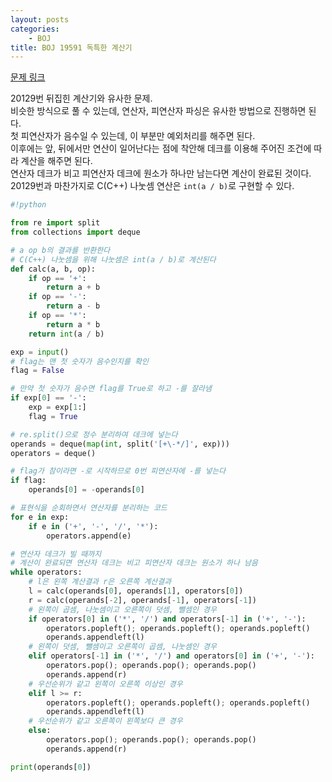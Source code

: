 ```yaml
---
layout: posts
categories:
    - BOJ
title: BOJ 19591 독특한 계산기
---
```


[문제 링크](https://www.acmicpc.net/problem/19591)

20129번 뒤집힌 계산기와 유사한 문제.  
비슷한 방식으로 풀 수 있는데, 연산자, 피연산자 파싱은 유사한 방법으로 진행하면 된다.  
첫 피연산자가 음수일 수 있는데, 이 부분만 예외처리를 해주면 된다.  
이후에는 앞, 뒤에서만 연산이 일어난다는 점에 착안해 데크를 이용해 주어진 조건에 따라 계산을 해주면 된다.  
연산자 데크가 비고 피연산자 데크에 원소가 하나만 남는다면 계산이 완료된 것이다.  
20129번과 마찬가지로 C(C++) 나눗셈 연산은 `int(a / b)`로 구현할 수 있다.  


```python
#!python

from re import split
from collections import deque

# a op b의 결과를 반환한다
# C(C++) 나눗셈을 위해 나눗셈은 int(a / b)로 계산된다
def calc(a, b, op):
    if op == '+':
        return a + b
    if op == '-':
        return a - b
    if op == '*':
        return a * b
    return int(a / b)

exp = input()
# flag는 맨 첫 숫자가 음수인지를 확인
flag = False

# 만약 첫 숫자가 음수면 flag를 True로 하고 -를 잘라냄
if exp[0] == '-':
    exp = exp[1:]
    flag = True

# re.split()으로 정수 분리하여 데크에 넣는다
operands = deque(map(int, split('[+\-*/]', exp)))
operators = deque()

# flag가 참이라면 -로 시작하므로 0번 피연산자에 -를 넣는다
if flag:
    operands[0] = -operands[0]

# 표현식을 순회하면서 연산자를 분리하는 코드
for e in exp:
    if e in ('+', '-', '/', '*'):
        operators.append(e)

# 연산자 데크가 빌 때까지
# 계산이 완료되면 연산자 데크는 비고 피연산자 데크는 원소가 하나 남음
while operators:
    # l은 왼쪽 계산결과 r은 오른쪽 계산결과
    l = calc(operands[0], operands[1], operators[0])
    r = calc(operands[-2], operands[-1], operators[-1])
    # 왼쪽이 곱셈, 나눗셈이고 오른쪽이 덧셈, 뺄셈인 경우
    if operators[0] in ('*', '/') and operators[-1] in ('+', '-'):
        operators.popleft(); operands.popleft(); operands.popleft()
        operands.appendleft(l)
    # 왼쪽이 덧셈, 뺄셈이고 오른쪽이 곱셈, 나눗셈인 경우
    elif operators[-1] in ('*', '/') and operators[0] in ('+', '-'):
        operators.pop(); operands.pop(); operands.pop()
        operands.append(r)
    # 우선순위가 같고 왼쪽이 오른쪽 이상인 경우
    elif l >= r:
        operators.popleft(); operands.popleft(); operands.popleft()
        operands.appendleft(l)
    # 우선순위가 같고 오른쪽이 왼쪽보다 큰 경우
    else:
        operators.pop(); operands.pop(); operands.pop()
        operands.append(r)

print(operands[0])
```

